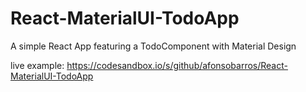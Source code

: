 # React-MaterialUI-TodoApp
A simple React App featuring a TodoComponent with Material Design

live example:
https://codesandbox.io/s/github/afonsobarros/React-MaterialUI-TodoApp
